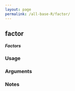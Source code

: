 ```yaml
---
layout: page
permalink: /all-base-R/factor/
---
```


## __factor__

#### _Factors_

### Usage

### Arguments

### Notes
